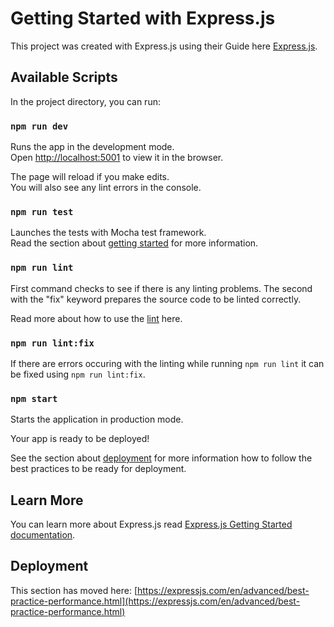 # Getting Started with Express.js

This project was created with Express.js using their Guide here [Express.js](https://expressjs.com/en/starter/installing.html).

## Available Scripts

In the project directory, you can run:

### `npm run dev`

Runs the app in the development mode.\
Open [http://localhost:5001](http://localhost:5001) to view it in the browser.

The page will reload if you make edits.\
You will also see any lint errors in the console.

### `npm run test`

Launches the tests with Mocha test framework.\
Read the section about [getting started](https://mochajs.org/#getting-started) for more information.

### `npm run lint`

First command checks to see if there is any linting problems. The second with the "fix" keyword prepares the source code to be linted correctly. 

Read more about how to use the [lint](https://eslint.org/docs/user-guide/getting-started) here.

### `npm run lint:fix`

If there are errors occuring with the linting while running `npm run lint` it can be fixed using `npm run lint:fix`.

### `npm start`

Starts the application in production mode.

Your app is ready to be deployed!

See the section about [deployment](https://expressjs.com/en/advanced/best-practice-performance.html) for more information how to follow the best practices to be ready for deployment.

## Learn More

You can learn more about Express.js read [Express.js Getting Started documentation](https://expressjs.com/en/starter/installing.html).

## Deployment

This section has moved here: [https://expressjs.com/en/advanced/best-practice-performance.html](https://expressjs.com/en/advanced/best-practice-performance.html)

